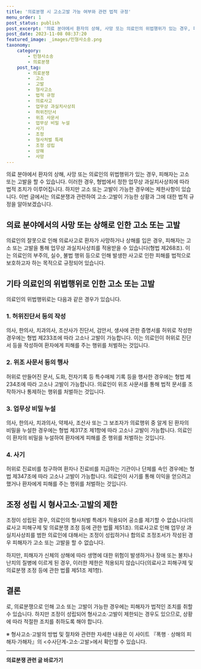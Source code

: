 ```yaml
---
title: '의료분쟁 시 고소고발 가능 여부와 관련 법적 규정'
menu_order: 1
post_status: publish
post_excerpt: '의료 분야에서 환자의 상해, 사망 또는 의료인의 위법행위가 있는 경우, 피해자는 고소 또는 고발을 할 수 있습니다. 이러한 경우, 형법에서 정한 업무상 과실치사상죄에 따라 법적 조치가 이루어집니다. 하지만 고소 또는 고발이 가능한 경우에는 제한사항이 있습니다. 이번 글에서는 의료분쟁과 관련하여 고소 고발이 가능한 상황과 그에 대한 법적 규정을 알아보겠습니다.'
post_date: 2023-11-08 08:37:20
featured_image: _images/민형사소송.png
taxonomy:
    category:
        - 민형사소송
        - 의료분쟁
    post_tag:
        - 의료분쟁
        -  고소
        -  고발
        -  형사고소
        -  법적 규정
        -  의료사고
        -  업무상 과실치사상죄
        -  허위진단서
        -  위조 사문서
        -  업무상 비밀 누설
        -  사기
        -  조정
        -  형사처벌 특례
        -  조정 성립
        -  상해
        -  사망
---
```



의료 분야에서 환자의 상해, 사망 또는 의료인의 위법행위가 있는 경우, 피해자는 고소 또는 고발을 할 수 있습니다. 이러한 경우, 형법에서 정한 업무상 과실치사상죄에 따라 법적 조치가 이루어집니다. 하지만 고소 또는 고발이 가능한 경우에는 제한사항이 있습니다. 이번 글에서는 의료분쟁과 관련하여 고소·고발이 가능한 상황과 그에 대한 법적 규정을 알아보겠습니다.

## 의료 분야에서의 사망 또는 상해로 인한 고소 또는 고발

의료인의 잘못으로 인해 의료사고로 환자가 사망하거나 상해를 입은 경우, 피해자는 고소 또는 고발을 통해 업무상 과실치사상죄를 적용받을 수 있습니다(형법 제268조). 이는 의료인의 부주의, 실수, 불법 행위 등으로 인해 발생한 사고로 인한 피해를 법적으로 보호하고자 하는 목적으로 규정되어 있습니다.

## 기타 의료인의 위법행위로 인한 고소 또는 고발

의료인의 위법행위로는 다음과 같은 경우가 있습니다.

### 1. 허위진단서 등의 작성

의사, 한의사, 치과의사, 조산사가 진단서, 검안서, 생사에 관한 증명서를 허위로 작성한 경우에는 형법 제233조에 따라 고소나 고발이 가능합니다. 이는 의료인이 허위로 진단서 등을 작성하여 환자에게 피해를 주는 행위를 처벌하는 것입니다.

### 2. 위조 사문서 등의 행사

허위로 만들어진 문서, 도화, 전자기록 등 특수매체 기록 등을 행사한 경우에는 형법 제234조에 따라 고소나 고발이 가능합니다. 의료인이 위조 사문서를 통해 법적 문서를 조작하거나 통제하는 행위를 처벌하는 것입니다.

### 3. 업무상 비밀 누설

의사, 한의사, 치과의사, 약제사, 조산사 또는 그 보조자가 의료행위 중 알게 된 환자의 비밀을 누설한 경우에는 형법 제317조 제1항에 따라 고소나 고발이 가능합니다. 의료인이 환자의 비밀을 누설하여 환자에게 피해를 준 행위를 처벌하는 것입니다.

### 4. 사기

허위로 진료비를 청구하여 환자나 진료비를 지급하는 기관이나 단체를 속인 경우에는 형법 제347조에 따라 고소나 고발이 가능합니다. 의료인이 사기를 통해 이익을 얻으려고 했거나 환자에게 피해를 주는 행위를 처벌하는 것입니다.

## 조정 성립 시 형사고소·고발의 제한

조정이 성립된 경우, 의료인의 형사처벌 특례가 적용되어 공소를 제기할 수 없습니다(의료사고 피해구제 및 의료분쟁 조정 등에 관한 법률 제51조). 의료사고로 인해 업무상 과실치사상죄를 범한 의료인에 대해서는 조정이 성립하거나 합의로 조정조서가 작성된 경우 피해자가 고소 또는 고발을 할 수 없습니다. 

하지만, 피해자가 신체의 상해에 따라 생명에 대한 위험이 발생하거나 장애 또는 불치나 난치의 질병에 이르게 된 경우, 이러한 제한은 적용되지 않습니다(의료사고 피해구제 및 의료분쟁 조정 등에 관한 법률 제51조 제1항).

## 결론
로, 의료분쟁으로 인해 고소 또는 고발이 가능한 경우에는 피해자가 법적인 조치를 취할 수 있습니다. 하지만 조정이 성립되어 형사고소·고발이 제한되는 경우도 있으므로, 상황에 따라 적절한 조치를 취하도록 해야 합니다.

※ 형사고소·고발의 방법 및 절차와 관련한 자세한 내용은 이 사이트 『폭행ㆍ상해의 피해자·가해자』의 <수사단계-고소·고발>에서 확인할 수 있습니다.
<!-- wp:separator -->
<hr class="wp-block-separator has-alpha-channel-opacity"/>
<!-- /wp:separator -->

<!-- wp:group {"backgroundColor":"base","layout":{"type":"constrained"}} -->
<div class="wp-block-group has-base-background-color has-background"><!-- wp:paragraph {"align":"center","fontSize":"medium"} -->
<p class="has-text-align-center has-large-font-size"><strong>의료분쟁 관련 글 바로가기</strong></p>
<!-- /wp:paragraph -->


<!-- wp:latest-posts
{"categories":[{"id":19793,"count":19,"description":"","link":"https://uknowlaw.com/category/%ec%9d%98%eb%a3%8c%eb%b6%84%ec%9f%81/","name":"의료분쟁","slug":"의료분쟁","taxonomy":"category","parent":0,"meta":[],"_links":{"self":[{"href":"https://uknowlaw.com/wp-json/wp/v2/categories/19793"}],"collection":[{"href":"https://uknowlaw.com/wp-json/wp/v2/categories"}],"about":[{"href":"https://uknowlaw.com/wp-json/wp/v2/taxonomies/category"}],"wp:post_type":[{"href":"https://uknowlaw.com/wp-json/wp/v2/posts?categories=19793"}],"curies":[{"name":"wp","href":"https://api.w.org/{rel}","templated":true}]}}],"postsToShow":100,"excerptLength":28,"postLayout":"grid","columns":2,"featuredImageAlign":"left","featuredImageSizeSlug":"large","fontSize":"small"} /--></div>
<!-- /wp:group -->